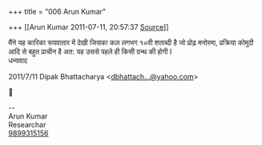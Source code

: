 +++
title = "006 Arun Kumar"

+++
[[Arun Kumar	2011-07-11, 20:57:37 [Source](https://groups.google.com/g/bvparishat/c/E1VckSRVPSg)]]



मैंने यह कारिका रूपवातार में देखी जिसका कल लगभग १०वी शताब्दी है जो प्रोढ़ मनोरमा, प्रक्रिया कोमुदी आदि से बहुत प्राचीन है अत: यह उससे पहले ही किसी ग्रन्थ की होगी I  
धन्यवाद  
  

2011/7/11 Dipak Bhattacharya \<[dbhattach...@yahoo.com]()\>



  
  
  
--  
Arun Kumar  
Researchar  
[9899315156](tel:(989)%20931-5156)  

